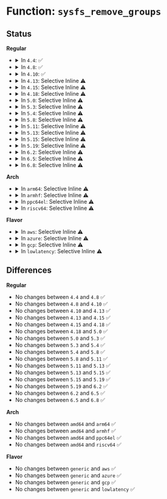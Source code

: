 # Function: <code>sysfs_remove_groups</code>

## Status
<b>Regular</b>
<ul>
<li>
<details>
<summary>In <code>4.4</code>: ✅</summary>

```c
void sysfs_remove_groups(struct kobject *kobj, const struct attribute_group **groups);
```

**Collision:** Unique Global

**Inline:** No

**Transformation:** False

**Instances:**

```
In fs/sysfs/group.c (ffffffff8128d9f0)
Location: fs/sysfs/group.c:261
Inline: False
Direct callers:
  - drivers/pci/msi.c:free_msi_irqs
  - drivers/base/core.c:device_remove_attrs
  - drivers/base/core.c:device_remove_attrs
  - drivers/base/core.c:device_remove_attrs
  - drivers/base/core.c:device_add
  - drivers/base/core.c:device_add
  - drivers/base/core.c:device_add
  - drivers/base/bus.c:bus_unregister
```
**Symbols:**

```
ffffffff8128d9f0-ffffffff8128da32: sysfs_remove_groups (STB_GLOBAL)
```
</details>
</li>
<li>
<details>
<summary>In <code>4.8</code>: ✅</summary>

```c
void sysfs_remove_groups(struct kobject *kobj, const struct attribute_group **groups);
```

**Collision:** Unique Global

**Inline:** No

**Transformation:** False

**Instances:**

```
In fs/sysfs/group.c (ffffffff812bb050)
Location: fs/sysfs/group.c:261
Inline: False
Direct callers:
  - drivers/pci/msi.c:free_msi_irqs
  - drivers/base/core.c:device_add
  - drivers/base/core.c:device_add
  - drivers/base/core.c:device_add
  - drivers/base/core.c:device_remove_attrs
  - drivers/base/core.c:device_remove_attrs
  - drivers/base/core.c:device_remove_attrs
  - drivers/base/bus.c:bus_unregister
```
**Symbols:**

```
ffffffff812bb050-ffffffff812bb092: sysfs_remove_groups (STB_GLOBAL)
```
</details>
</li>
<li>
<details>
<summary>In <code>4.10</code>: ✅</summary>

```c
void sysfs_remove_groups(struct kobject *kobj, const struct attribute_group **groups);
```

**Collision:** Unique Global

**Inline:** No

**Transformation:** False

**Instances:**

```
In fs/sysfs/group.c (ffffffff812d0780)
Location: fs/sysfs/group.c:261
Inline: False
Direct callers:
  - drivers/pci/msi.c:free_msi_irqs
  - drivers/video/fbdev/efifb.c:efifb_remove
  - drivers/base/core.c:device_add
  - drivers/base/core.c:device_add
  - drivers/base/core.c:device_add
  - drivers/base/core.c:device_remove_attrs
  - drivers/base/core.c:device_remove_attrs
  - drivers/base/core.c:device_remove_attrs
  - drivers/base/bus.c:bus_unregister
  - drivers/base/class.c:class_unregister
```
**Symbols:**

```
ffffffff812d0780-ffffffff812d07c2: sysfs_remove_groups (STB_GLOBAL)
```
</details>
</li>
<li>
<details>
<summary>In <code>4.13</code>: Selective Inline ⚠️</summary>

```c
void sysfs_remove_groups(struct kobject *kobj, const struct attribute_group **groups);
```

**Collision:** Unique Global

**Inline:** Selective

**Transformation:** False

**Instances:**

```
In fs/sysfs/group.c (ffffffff812dde30)
Location: fs/sysfs/group.c:261
Inline: True
Direct callers:
  - drivers/pci/msi.c:free_msi_irqs
  - drivers/video/fbdev/efifb.c:efifb_remove
  - drivers/video/fbdev/efifb.c:efifb_probe
  - drivers/base/core.c:device_add
  - drivers/base/core.c:device_add
  - drivers/base/core.c:device_add
  - drivers/base/core.c:device_remove_attrs
  - drivers/base/core.c:device_remove_attrs
  - drivers/base/core.c:device_remove_attrs
  - drivers/base/bus.c:bus_unregister
  - drivers/base/class.c:class_unregister
```
**Symbols:**

```
ffffffff812dde30-ffffffff812dde73: sysfs_remove_groups (STB_GLOBAL)
```
</details>
</li>
<li>
<details>
<summary>In <code>4.15</code>: Selective Inline ⚠️</summary>

```c
void sysfs_remove_groups(struct kobject *kobj, const struct attribute_group **groups);
```

**Collision:** Unique Global

**Inline:** Selective

**Transformation:** False

**Instances:**

```
In fs/sysfs/group.c (ffffffff81302770)
Location: fs/sysfs/group.c:261
Inline: True
Direct callers:
  - drivers/pci/msi.c:free_msi_irqs
  - drivers/video/fbdev/efifb.c:efifb_remove
  - drivers/video/fbdev/efifb.c:efifb_probe
  - drivers/base/core.c:device_add
  - drivers/base/core.c:device_add
  - drivers/base/core.c:device_add
  - drivers/base/core.c:device_remove_attrs
  - drivers/base/core.c:device_remove_attrs
  - drivers/base/core.c:device_remove_attrs
  - drivers/base/core.c:devm_attr_groups_remove
  - drivers/base/bus.c:bus_unregister
  - drivers/base/class.c:class_unregister
```
**Symbols:**

```
ffffffff81302770-ffffffff813027b3: sysfs_remove_groups (STB_GLOBAL)
```
</details>
</li>
<li>
<details>
<summary>In <code>4.18</code>: Selective Inline ⚠️</summary>

```c
void sysfs_remove_groups(struct kobject *kobj, const struct attribute_group **groups);
```

**Collision:** Unique Global

**Inline:** Selective

**Transformation:** False

**Instances:**

```
In fs/sysfs/group.c (ffffffff81330600)
Location: fs/sysfs/group.c:265
Inline: True
Direct callers:
  - drivers/pci/msi.c:free_msi_irqs
  - drivers/video/fbdev/efifb.c:efifb_remove
  - drivers/base/core.c:device_add
  - drivers/base/core.c:device_add
  - drivers/base/core.c:device_add
  - drivers/base/core.c:device_remove_attrs
  - drivers/base/core.c:device_remove_attrs
  - drivers/base/core.c:device_remove_attrs
  - drivers/base/core.c:devm_attr_groups_remove
  - drivers/base/bus.c:bus_unregister
  - drivers/base/class.c:class_unregister
  - drivers/scsi/scsi_sysfs.c:__scsi_remove_device
```
**Symbols:**

```
ffffffff81330600-ffffffff81330642: sysfs_remove_groups (STB_GLOBAL)
```
</details>
</li>
<li>
<details>
<summary>In <code>5.0</code>: Selective Inline ⚠️</summary>

```c
void sysfs_remove_groups(struct kobject *kobj, const struct attribute_group **groups);
```

**Collision:** Unique Global

**Inline:** Selective

**Transformation:** False

**Instances:**

```
In fs/sysfs/group.c (ffffffff81347930)
Location: fs/sysfs/group.c:280
Inline: True
Direct callers:
  - drivers/pci/msi.c:free_msi_irqs
  - drivers/video/fbdev/efifb.c:efifb_remove
  - drivers/base/core.c:device_add
  - drivers/base/core.c:device_add
  - drivers/base/core.c:device_add
  - drivers/base/core.c:device_remove_attrs
  - drivers/base/core.c:device_remove_attrs
  - drivers/base/core.c:device_remove_attrs
  - drivers/base/core.c:devm_attr_groups_remove
  - drivers/base/bus.c:bus_unregister
  - drivers/base/class.c:class_unregister
  - drivers/scsi/scsi_sysfs.c:__scsi_remove_device
```
**Symbols:**

```
ffffffff81347930-ffffffff81347972: sysfs_remove_groups (STB_GLOBAL)
```
</details>
</li>
<li>
<details>
<summary>In <code>5.3</code>: Selective Inline ⚠️</summary>

```c
void sysfs_remove_groups(struct kobject *kobj, const struct attribute_group **groups);
```

**Collision:** Unique Global

**Inline:** Selective

**Transformation:** False

**Instances:**

```
In fs/sysfs/group.c (ffffffff8136fd20)
Location: fs/sysfs/group.c:304
Inline: True
Direct callers:
  - drivers/pci/msi.c:free_msi_irqs
  - drivers/video/fbdev/efifb.c:efifb_remove
  - drivers/base/core.c:device_add
  - drivers/base/core.c:device_add
  - drivers/base/core.c:device_add
  - drivers/base/core.c:device_remove_attrs
  - drivers/base/core.c:device_remove_attrs
  - drivers/base/core.c:device_remove_attrs
  - drivers/base/core.c:devm_attr_groups_remove
  - drivers/base/bus.c:bus_unregister
  - drivers/base/class.c:class_unregister
  - drivers/dax/bus.c:dax_region_unregister
  - drivers/scsi/scsi_sysfs.c:__scsi_remove_device
  - lib/kobject.c:kobject_del
```
**Symbols:**

```
ffffffff8136fd20-ffffffff8136fd62: sysfs_remove_groups (STB_GLOBAL)
```
</details>
</li>
<li>
<details>
<summary>In <code>5.4</code>: Selective Inline ⚠️</summary>

```c
void sysfs_remove_groups(struct kobject *kobj, const struct attribute_group **groups);
```

**Collision:** Unique Global

**Inline:** Selective

**Transformation:** False

**Instances:**

```
In fs/sysfs/group.c (ffffffff81388090)
Location: fs/sysfs/group.c:305
Inline: True
Direct callers:
  - drivers/pci/msi.c:free_msi_irqs
  - drivers/video/fbdev/efifb.c:efifb_remove
  - drivers/base/core.c:device_add
  - drivers/base/core.c:device_add
  - drivers/base/core.c:device_add
  - drivers/base/core.c:device_remove_attrs
  - drivers/base/core.c:device_remove_attrs
  - drivers/base/core.c:device_remove_attrs
  - drivers/base/core.c:devm_attr_groups_remove
  - drivers/base/bus.c:bus_unregister
  - drivers/base/class.c:class_unregister
  - drivers/dax/bus.c:dax_region_unregister
  - drivers/scsi/scsi_sysfs.c:__scsi_remove_device
  - lib/kobject.c:kobject_del
```
**Symbols:**

```
ffffffff81388090-ffffffff813880d2: sysfs_remove_groups (STB_GLOBAL)
```
</details>
</li>
<li>
<details>
<summary>In <code>5.8</code>: Selective Inline ⚠️</summary>

```c
void sysfs_remove_groups(struct kobject *kobj, const struct attribute_group **groups);
```

**Collision:** Unique Global

**Inline:** Selective

**Transformation:** False

**Instances:**

```
In fs/sysfs/group.c (ffffffff813d3030)
Location: fs/sysfs/group.c:305
Inline: True
Direct callers:
  - lib/kobject.c:__kobject_del
  - drivers/pci/msi.c:free_msi_irqs
  - drivers/video/fbdev/efifb.c:efifb_remove
  - drivers/base/core.c:device_add
  - drivers/base/core.c:device_add
  - drivers/base/core.c:device_add
  - drivers/base/core.c:device_remove_attrs
  - drivers/base/core.c:device_remove_attrs
  - drivers/base/core.c:device_remove_attrs
  - drivers/base/core.c:devm_attr_groups_remove
  - drivers/base/bus.c:bus_unregister
  - drivers/base/class.c:class_unregister
  - drivers/dax/bus.c:alloc_dax_region
  - drivers/scsi/scsi_sysfs.c:__scsi_remove_device
```
**Symbols:**

```
ffffffff813d3030-ffffffff813d3072: sysfs_remove_groups (STB_GLOBAL)
```
</details>
</li>
<li>
<details>
<summary>In <code>5.11</code>: Selective Inline ⚠️</summary>

```c
void sysfs_remove_groups(struct kobject *kobj, const struct attribute_group **groups);
```

**Collision:** Unique Global

**Inline:** Selective

**Transformation:** False

**Instances:**

```
In fs/sysfs/group.c (ffffffff813e4d90)
Location: fs/sysfs/group.c:305
Inline: True
Direct callers:
  - lib/kobject.c:__kobject_del
  - drivers/pci/msi.c:free_msi_irqs
  - drivers/video/fbdev/efifb.c:efifb_remove
  - drivers/base/core.c:device_remove_attrs
  - drivers/base/core.c:device_remove_attrs
  - drivers/base/core.c:device_remove_attrs
  - drivers/base/core.c:device_add_attrs
  - drivers/base/core.c:device_add_attrs
  - drivers/base/core.c:device_add_attrs
  - drivers/base/core.c:devm_attr_groups_remove
  - drivers/base/bus.c:bus_unregister
  - drivers/base/class.c:class_unregister
  - drivers/dax/bus.c:alloc_dax_region
  - drivers/scsi/scsi_sysfs.c:__scsi_remove_device
```
**Symbols:**

```
ffffffff813e4d90-ffffffff813e4dd2: sysfs_remove_groups (STB_GLOBAL)
```
</details>
</li>
<li>
<details>
<summary>In <code>5.13</code>: Selective Inline ⚠️</summary>

```c
void sysfs_remove_groups(struct kobject *kobj, const struct attribute_group **groups);
```

**Collision:** Unique Global

**Inline:** Selective

**Transformation:** False

**Instances:**

```
In fs/sysfs/group.c (ffffffff813eb990)
Location: fs/sysfs/group.c:305
Inline: True
Direct callers:
  - lib/kobject.c:__kobject_del
  - drivers/pci/msi.c:free_msi_irqs
  - drivers/video/fbdev/efifb.c:efifb_remove
  - drivers/base/core.c:device_remove_attrs
  - drivers/base/core.c:device_remove_attrs
  - drivers/base/core.c:device_remove_attrs
  - drivers/base/core.c:device_add_attrs
  - drivers/base/core.c:device_add_attrs
  - drivers/base/core.c:device_add_attrs
  - drivers/base/core.c:devm_attr_groups_remove
  - drivers/base/bus.c:bus_unregister
  - drivers/base/class.c:class_unregister
  - drivers/dax/bus.c:alloc_dax_region
  - drivers/scsi/scsi_sysfs.c:__scsi_remove_device
```
**Symbols:**

```
ffffffff813eb990-ffffffff813eb9d2: sysfs_remove_groups (STB_GLOBAL)
```
</details>
</li>
<li>
<details>
<summary>In <code>5.15</code>: Selective Inline ⚠️</summary>

```c
void sysfs_remove_groups(struct kobject *kobj, const struct attribute_group **groups);
```

**Collision:** Unique Global

**Inline:** Selective

**Transformation:** False

**Instances:**

```
In fs/sysfs/group.c (ffffffff8143d720)
Location: fs/sysfs/group.c:305
Inline: True
Direct callers:
  - kernel/irq/msi.c:msi_destroy_sysfs
  - lib/kobject.c:__kobject_del
  - drivers/video/fbdev/efifb.c:efifb_remove
  - drivers/video/fbdev/efifb.c:efifb_probe
  - drivers/base/core.c:device_remove_attrs
  - drivers/base/core.c:device_remove_attrs
  - drivers/base/core.c:device_remove_attrs
  - drivers/base/core.c:device_add_attrs
  - drivers/base/core.c:device_add_attrs
  - drivers/base/core.c:device_add_attrs
  - drivers/base/core.c:devm_attr_groups_remove
  - drivers/base/bus.c:bus_unregister
  - drivers/base/class.c:class_unregister
  - drivers/scsi/scsi_sysfs.c:__scsi_remove_device
```
**Symbols:**

```
ffffffff8143d720-ffffffff8143d762: sysfs_remove_groups (STB_GLOBAL)
```
</details>
</li>
<li>
<details>
<summary>In <code>5.19</code>: Selective Inline ⚠️</summary>

```c
void sysfs_remove_groups(struct kobject *kobj, const struct attribute_group **groups);
```

**Collision:** Unique Global

**Inline:** Selective

**Transformation:** False

**Instances:**

```
In fs/sysfs/group.c (ffffffff814b9190)
Location: fs/sysfs/group.c:304
Inline: True
Direct callers:
  - lib/kobject.c:__kobject_del
  - drivers/video/fbdev/efifb.c:efifb_remove
  - drivers/video/fbdev/efifb.c:efifb_probe
  - drivers/base/core.c:device_remove_attrs
  - drivers/base/core.c:device_remove_attrs
  - drivers/base/core.c:device_remove_attrs
  - drivers/base/core.c:device_remove_attrs
  - drivers/base/core.c:device_add_attrs
  - drivers/base/core.c:device_add_attrs
  - drivers/base/core.c:device_add_attrs
  - drivers/base/core.c:devm_attr_groups_remove
  - drivers/base/core.c:devm_attr_groups_remove
  - drivers/base/bus.c:bus_unregister
  - drivers/base/class.c:class_unregister
  - drivers/dax/bus.c:alloc_dax_region
```
**Symbols:**

```
ffffffff814b9190-ffffffff814b91e6: sysfs_remove_groups (STB_GLOBAL)
```
</details>
</li>
<li>
<details>
<summary>In <code>6.2</code>: Selective Inline ⚠️</summary>

```c
void sysfs_remove_groups(struct kobject *kobj, const struct attribute_group **groups);
```

**Collision:** Unique Global

**Inline:** Selective

**Transformation:** False

**Instances:**

```
In fs/sysfs/group.c (ffffffff815508c0)
Location: fs/sysfs/group.c:304
Inline: True
Direct callers:
  - drivers/video/fbdev/efifb.c:efifb_remove
  - drivers/video/fbdev/efifb.c:efifb_probe
  - drivers/base/core.c:device_remove_attrs
  - drivers/base/core.c:device_remove_attrs
  - drivers/base/core.c:device_remove_attrs
  - drivers/base/core.c:device_remove_attrs
  - drivers/base/core.c:device_add_attrs
  - drivers/base/core.c:device_add_attrs
  - drivers/base/core.c:device_add_attrs
  - drivers/base/core.c:devm_attr_groups_remove
  - drivers/base/core.c:devm_attr_groups_remove
  - drivers/base/bus.c:bus_unregister
  - drivers/base/class.c:class_unregister
  - drivers/dax/bus.c:alloc_dax_region
  - lib/kobject.c:__kobject_del
```
**Symbols:**

```
ffffffff815508c0-ffffffff81550916: sysfs_remove_groups (STB_GLOBAL)
```
</details>
</li>
<li>
<details>
<summary>In <code>6.5</code>: Selective Inline ⚠️</summary>

```c
void sysfs_remove_groups(struct kobject *kobj, const struct attribute_group **groups);
```

**Collision:** Unique Global

**Inline:** Selective

**Transformation:** False

**Instances:**

```
In fs/sysfs/group.c (ffffffff815885b0)
Location: fs/sysfs/group.c:308
Inline: True
Direct callers:
  - drivers/video/fbdev/efifb.c:efifb_remove
  - drivers/video/fbdev/efifb.c:efifb_probe
  - drivers/base/core.c:device_remove_attrs
  - drivers/base/core.c:device_remove_attrs
  - drivers/base/core.c:device_remove_attrs
  - drivers/base/core.c:device_remove_attrs
  - drivers/base/core.c:device_add_attrs
  - drivers/base/core.c:device_add_attrs
  - drivers/base/core.c:device_add_attrs
  - drivers/base/core.c:devm_attr_groups_remove
  - drivers/base/core.c:devm_attr_groups_remove
  - drivers/base/bus.c:bus_unregister
  - drivers/base/class.c:class_unregister
  - drivers/dax/bus.c:dax_region_unregister
  - lib/kobject.c:__kobject_del
```
**Symbols:**

```
ffffffff815885b0-ffffffff81588606: sysfs_remove_groups (STB_GLOBAL)
```
</details>
</li>
<li>
<details>
<summary>In <code>6.8</code>: Selective Inline ⚠️</summary>

```c
void sysfs_remove_groups(struct kobject *kobj, const struct attribute_group **groups);
```

**Collision:** Unique Global

**Inline:** Selective

**Transformation:** False

**Instances:**

```
In fs/sysfs/group.c (ffffffff815c1170)
Location: fs/sysfs/group.c:308
Inline: True
Direct callers:
  - drivers/base/core.c:device_remove_attrs
  - drivers/base/core.c:device_remove_attrs
  - drivers/base/core.c:device_remove_attrs
  - drivers/base/core.c:device_remove_attrs
  - drivers/base/core.c:device_add_attrs
  - drivers/base/core.c:device_add_attrs
  - drivers/base/core.c:device_add_attrs
  - drivers/base/core.c:devm_attr_groups_remove
  - drivers/base/core.c:devm_attr_groups_remove
  - drivers/base/bus.c:bus_unregister
  - drivers/base/class.c:class_unregister
  - drivers/dax/bus.c:dax_region_unregister
  - drivers/usb/host/xhci-dbgcap.c:xhci_dbc_remove
  - lib/kobject.c:__kobject_del
```
**Symbols:**

```
ffffffff815c1170-ffffffff815c11c6: sysfs_remove_groups (STB_GLOBAL)
```
</details>
</li>
</ul>
<b>Arch</b>
<ul>
<li>
<details>
<summary>In <code>arm64</code>: Selective Inline ⚠️</summary>

```c
void sysfs_remove_groups(struct kobject *kobj, const struct attribute_group **groups);
```

**Collision:** Unique Global

**Inline:** Selective

**Transformation:** False

**Instances:**

```
In fs/sysfs/group.c (ffff8000104582a8)
Location: fs/sysfs/group.c:305
Inline: True
Direct callers:
  - drivers/pci/msi.c:free_msi_irqs
  - drivers/video/fbdev/efifb.c:efifb_remove
  - drivers/base/core.c:device_add
  - drivers/base/core.c:device_add
  - drivers/base/core.c:device_add
  - drivers/base/core.c:device_remove_attrs
  - drivers/base/core.c:device_remove_attrs
  - drivers/base/core.c:device_remove_attrs
  - drivers/base/core.c:devm_attr_groups_remove
  - drivers/base/core.c:devm_attr_groups_remove
  - drivers/base/bus.c:bus_unregister
  - drivers/base/class.c:class_unregister
  - drivers/dax/bus.c:dax_region_unregister
  - drivers/scsi/scsi_sysfs.c:__scsi_remove_device
  - drivers/memory/brcmstb_dpfe.c:brcmstb_dpfe_remove
  - lib/kobject.c:kobject_del
```
**Symbols:**

```
ffff8000104582a8-ffff8000104582fc: sysfs_remove_groups (STB_GLOBAL)
```
</details>
</li>
<li>
<details>
<summary>In <code>armhf</code>: Selective Inline ⚠️</summary>

```c
void sysfs_remove_groups(struct kobject *kobj, const struct attribute_group **groups);
```

**Collision:** Unique Global

**Inline:** Selective

**Transformation:** False

**Instances:**

```
In fs/sysfs/group.c (c061a3c4)
Location: fs/sysfs/group.c:305
Inline: True
Direct callers:
  - drivers/pci/msi.c:free_msi_irqs
  - drivers/video/fbdev/efifb.c:efifb_remove
  - drivers/base/core.c:device_add
  - drivers/base/core.c:device_add
  - drivers/base/core.c:device_add
  - drivers/base/core.c:device_remove_attrs
  - drivers/base/core.c:device_remove_attrs
  - drivers/base/core.c:device_remove_attrs
  - drivers/base/core.c:devm_attr_groups_remove
  - drivers/base/bus.c:bus_unregister
  - drivers/base/class.c:class_unregister
  - drivers/dax/bus.c:dax_region_unregister
  - drivers/scsi/scsi_sysfs.c:__scsi_remove_device
  - lib/kobject.c:kobject_del
```
**Symbols:**

```
c061a3c4-c061a408: sysfs_remove_groups (STB_GLOBAL)
```
</details>
</li>
<li>
<details>
<summary>In <code>ppc64el</code>: Selective Inline ⚠️</summary>

```c
void sysfs_remove_groups(struct kobject *kobj, const struct attribute_group **groups);
```

**Collision:** Unique Global

**Inline:** Selective

**Transformation:** False

**Instances:**

```
In fs/sysfs/group.c (c000000000572c20)
Location: fs/sysfs/group.c:305
Inline: True
Direct callers:
  - drivers/pci/msi.c:free_msi_irqs
  - drivers/base/core.c:device_add
  - drivers/base/core.c:device_add
  - drivers/base/core.c:device_add
  - drivers/base/core.c:device_remove_attrs
  - drivers/base/core.c:device_remove_attrs
  - drivers/base/core.c:device_remove_attrs
  - drivers/base/core.c:devm_attr_groups_remove
  - drivers/base/core.c:devm_attr_groups_remove
  - drivers/base/bus.c:bus_unregister
  - drivers/base/class.c:class_unregister
  - drivers/base/class.c:class_unregister
  - drivers/dax/bus.c:dax_region_unregister
  - drivers/scsi/scsi_sysfs.c:__scsi_remove_device
  - lib/kobject.c:kobject_del
```
**Symbols:**

```
c000000000572c20-c000000000572cac: sysfs_remove_groups (STB_GLOBAL)
```
</details>
</li>
<li>
<details>
<summary>In <code>riscv64</code>: Selective Inline ⚠️</summary>

```c
void sysfs_remove_groups(struct kobject *kobj, const struct attribute_group **groups);
```

**Collision:** Unique Global

**Inline:** Selective

**Transformation:** False

**Instances:**

```
In fs/sysfs/group.c (ffffffe0002e941e)
Location: fs/sysfs/group.c:305
Inline: True
Direct callers:
  - drivers/pci/msi.c:free_msi_irqs
  - drivers/base/core.c:device_add
  - drivers/base/core.c:device_add
  - drivers/base/core.c:device_add
  - drivers/base/core.c:device_remove_attrs
  - drivers/base/core.c:device_remove_attrs
  - drivers/base/core.c:device_remove_attrs
  - drivers/base/core.c:devm_attr_groups_remove
  - drivers/base/bus.c:bus_unregister
  - drivers/base/class.c:class_unregister
  - drivers/dax/bus.c:dax_region_unregister
  - drivers/scsi/scsi_sysfs.c:__scsi_remove_device
  - lib/kobject.c:kobject_del
```
**Symbols:**

```
ffffffe0002e941e-ffffffe0002e946a: sysfs_remove_groups (STB_GLOBAL)
```
</details>
</li>
</ul>
<b>Flavor</b>
<ul>
<li>
<details>
<summary>In <code>aws</code>: Selective Inline ⚠️</summary>

```c
void sysfs_remove_groups(struct kobject *kobj, const struct attribute_group **groups);
```

**Collision:** Unique Global

**Inline:** Selective

**Transformation:** False

**Instances:**

```
In fs/sysfs/group.c (ffffffff81380670)
Location: fs/sysfs/group.c:305
Inline: True
Direct callers:
  - drivers/pci/msi.c:free_msi_irqs
  - drivers/video/fbdev/efifb.c:efifb_remove
  - drivers/base/core.c:device_add
  - drivers/base/core.c:device_add
  - drivers/base/core.c:device_add
  - drivers/base/core.c:device_remove_attrs
  - drivers/base/core.c:device_remove_attrs
  - drivers/base/core.c:device_remove_attrs
  - drivers/base/core.c:devm_attr_groups_remove
  - drivers/base/bus.c:bus_unregister
  - drivers/base/class.c:class_unregister
  - drivers/dax/bus.c:dax_region_unregister
  - drivers/scsi/scsi_sysfs.c:__scsi_remove_device
  - lib/kobject.c:kobject_del
```
**Symbols:**

```
ffffffff81380670-ffffffff813806b2: sysfs_remove_groups (STB_GLOBAL)
```
</details>
</li>
<li>
<details>
<summary>In <code>azure</code>: Selective Inline ⚠️</summary>

```c
void sysfs_remove_groups(struct kobject *kobj, const struct attribute_group **groups);
```

**Collision:** Unique Global

**Inline:** Selective

**Transformation:** False

**Instances:**

```
In fs/sysfs/group.c (ffffffff81371100)
Location: fs/sysfs/group.c:305
Inline: True
Direct callers:
  - drivers/pci/msi.c:free_msi_irqs
  - drivers/base/core.c:device_add
  - drivers/base/core.c:device_add
  - drivers/base/core.c:device_add
  - drivers/base/core.c:device_remove_attrs
  - drivers/base/core.c:device_remove_attrs
  - drivers/base/core.c:device_remove_attrs
  - drivers/base/core.c:devm_attr_groups_remove
  - drivers/base/bus.c:bus_unregister
  - drivers/base/class.c:class_unregister
  - drivers/dax/bus.c:dax_region_unregister
  - drivers/scsi/scsi_sysfs.c:__scsi_remove_device
  - lib/kobject.c:kobject_del
```
**Symbols:**

```
ffffffff81371100-ffffffff81371142: sysfs_remove_groups (STB_GLOBAL)
```
</details>
</li>
<li>
<details>
<summary>In <code>gcp</code>: Selective Inline ⚠️</summary>

```c
void sysfs_remove_groups(struct kobject *kobj, const struct attribute_group **groups);
```

**Collision:** Unique Global

**Inline:** Selective

**Transformation:** False

**Instances:**

```
In fs/sysfs/group.c (ffffffff8137e140)
Location: fs/sysfs/group.c:305
Inline: True
Direct callers:
  - drivers/pci/msi.c:free_msi_irqs
  - drivers/video/fbdev/efifb.c:efifb_remove
  - drivers/base/core.c:device_add
  - drivers/base/core.c:device_add
  - drivers/base/core.c:device_add
  - drivers/base/core.c:device_remove_attrs
  - drivers/base/core.c:device_remove_attrs
  - drivers/base/core.c:device_remove_attrs
  - drivers/base/core.c:devm_attr_groups_remove
  - drivers/base/bus.c:bus_unregister
  - drivers/base/class.c:class_unregister
  - drivers/dax/bus.c:dax_region_unregister
  - drivers/scsi/scsi_sysfs.c:__scsi_remove_device
  - lib/kobject.c:kobject_del
```
**Symbols:**

```
ffffffff8137e140-ffffffff8137e182: sysfs_remove_groups (STB_GLOBAL)
```
</details>
</li>
<li>
<details>
<summary>In <code>lowlatency</code>: Selective Inline ⚠️</summary>

```c
void sysfs_remove_groups(struct kobject *kobj, const struct attribute_group **groups);
```

**Collision:** Unique Global

**Inline:** Selective

**Transformation:** False

**Instances:**

```
In fs/sysfs/group.c (ffffffff81391d40)
Location: fs/sysfs/group.c:305
Inline: True
Direct callers:
  - drivers/pci/msi.c:free_msi_irqs
  - drivers/video/fbdev/efifb.c:efifb_remove
  - drivers/base/core.c:device_add
  - drivers/base/core.c:device_add
  - drivers/base/core.c:device_add
  - drivers/base/core.c:device_remove_attrs
  - drivers/base/core.c:device_remove_attrs
  - drivers/base/core.c:device_remove_attrs
  - drivers/base/core.c:devm_attr_groups_remove
  - drivers/base/bus.c:bus_unregister
  - drivers/base/class.c:class_unregister
  - drivers/dax/bus.c:dax_region_unregister
  - drivers/scsi/scsi_sysfs.c:__scsi_remove_device
  - lib/kobject.c:kobject_del
```
**Symbols:**

```
ffffffff81391d40-ffffffff81391d82: sysfs_remove_groups (STB_GLOBAL)
```
</details>
</li>
</ul>

## Differences
<b>Regular</b>
<ul>
<li>
No changes between <code>4.4</code> and <code>4.8</code> ✅
</li>
<li>
No changes between <code>4.8</code> and <code>4.10</code> ✅
</li>
<li>
No changes between <code>4.10</code> and <code>4.13</code> ✅
</li>
<li>
No changes between <code>4.13</code> and <code>4.15</code> ✅
</li>
<li>
No changes between <code>4.15</code> and <code>4.18</code> ✅
</li>
<li>
No changes between <code>4.18</code> and <code>5.0</code> ✅
</li>
<li>
No changes between <code>5.0</code> and <code>5.3</code> ✅
</li>
<li>
No changes between <code>5.3</code> and <code>5.4</code> ✅
</li>
<li>
No changes between <code>5.4</code> and <code>5.8</code> ✅
</li>
<li>
No changes between <code>5.8</code> and <code>5.11</code> ✅
</li>
<li>
No changes between <code>5.11</code> and <code>5.13</code> ✅
</li>
<li>
No changes between <code>5.13</code> and <code>5.15</code> ✅
</li>
<li>
No changes between <code>5.15</code> and <code>5.19</code> ✅
</li>
<li>
No changes between <code>5.19</code> and <code>6.2</code> ✅
</li>
<li>
No changes between <code>6.2</code> and <code>6.5</code> ✅
</li>
<li>
No changes between <code>6.5</code> and <code>6.8</code> ✅
</li>
</ul>
<b>Arch</b>
<ul>
<li>
No changes between <code>amd64</code> and <code>arm64</code> ✅
</li>
<li>
No changes between <code>amd64</code> and <code>armhf</code> ✅
</li>
<li>
No changes between <code>amd64</code> and <code>ppc64el</code> ✅
</li>
<li>
No changes between <code>amd64</code> and <code>riscv64</code> ✅
</li>
</ul>
<b>Flavor</b>
<ul>
<li>
No changes between <code>generic</code> and <code>aws</code> ✅
</li>
<li>
No changes between <code>generic</code> and <code>azure</code> ✅
</li>
<li>
No changes between <code>generic</code> and <code>gcp</code> ✅
</li>
<li>
No changes between <code>generic</code> and <code>lowlatency</code> ✅
</li>
</ul>

